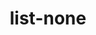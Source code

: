 ---
title: list-none
routable: false
taxonomy:
  tag: links

links:
    headline: list-none
    # byline:
    #  text: >
    #    This part intentionally commented-out to serve as an example.
    type: list-none
    items:
      - url: '#'
        text: First Pellentesque lectus gravida blandit
        description: |
          Maecenas vitae congue pharetra ipsum
      - url: '#'
        text: Second ipsum
        description: |
          Maecenas vitae orci feugiat pharetra 
      - url: '#'
        text: Third Phasellus nibh congue
        description: |
          Maecenas vitae orci feugiat pharetra
---